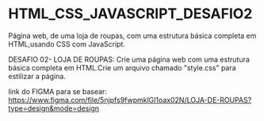 # HTML_CSS_JAVASCRIPT_DESAFIO2
Página web, de uma loja de roupas, com uma estrutura básica completa em HTML,usando CSS com JavaScript.

DESAFIO 02- LOJA DE ROUPAS: Crie uma página web com uma estrutura básica completa em HTML.Crie um arquivo chamado "style.css" para estilizar a página.

link do FIGMA para se basear: https://www.figma.com/file/5njpfs9fwpmklGI1oax02N/LOJA-DE-ROUPAS?type=design&mode=design
